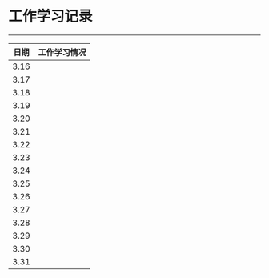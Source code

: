 ﻿# 工作学习记录

****
	
|日期|工作学习情况|
|---|---
|3.16|
|3.17|
|3.18|
|3.19|
|3.20|
|3.21|
|3.22|
|3.23|
|3.24|
|3.25|
|3.26|
|3.27|
|3.28|
|3.29|
|3.30|
|3.31|



